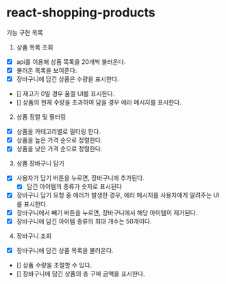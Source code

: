 # react-shopping-products

기능 구현 목록

1. 상품 목록 조회

- [x] api를 이용해 상품 목록을 20개씩 불러온다.
- [x] 불러온 목록을 보여준다.
- [x] 장바구니에 담긴 상품은 수량을 표시한다.
- [] 재고가 0일 경우 품절 UI를 표시한다.
- [] 상품의 현재 수량을 초과하여 담을 경우 에러 메시지를 표시한다.

2. 상품 정렬 및 필터링

- [x] 상품을 카테고리별로 필터링 한다.
- [x] 상품을 높은 가격 순으로 정렬한다.
- [x] 상품을 낮은 가격 순으로 정렬한다.

3. 상품 장바구니 담기

- [x] 사용자가 담기 버튼을 누르면, 장바구니에 추가된다.
  - [x] 담긴 아이템의 종류가 숫자로 표시된다
- [x] 장바구니 담기 요청 중 에러가 발생한 경우, 에러 메시지를 사용자에게 알려주는 UI를 표시한다.
- [x] 장바구니에서 빼기 버튼을 누르면, 장바구니에서 해당 아이템이 제거된다.
- [x] 장바구니에 담긴 아이템 종류의 최대 개수는 50개이다.

4. 장바구니 조회

- [x] 장바구니에 담긴 상품 목록을 불러온다.
- [] 상품 수량을 조절할 수 있다.
- [] 장바구니에 담긴 상품의 총 구매 금액을 표시한다.
